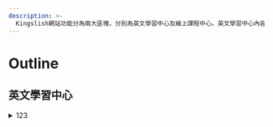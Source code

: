 ```yaml
---
description: >-
  Kingslish網站功能分為兩大區塊，分別為英文學習中心及線上課程中心。英文學習中心內容涵蓋英文文法、英文單字學習及英文檔案庫；線上課程中心內容則供使用者開課，上傳教材、影片，設計課堂作業及考試題目，並於教師後台可追蹤學員上課情況、分數統計、課程內容調整與資訊公告。
---
```


# Outline

## 英文學習中心

<details>

<summary>123</summary>



</details>
